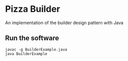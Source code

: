 Pizza Builder
======================

An implementation of the builder design pattern with Java

Run the software
----------------------

	javac -g BuilderExample.java
	java BuilderExample

